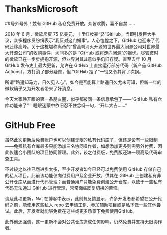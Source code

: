 # ThanksMicrosoft
##号外号外！兹有 GitHub 私仓免费开放，众皆欢腾，喜不自禁……

2018 年 6 月，微软斥资 75 亿美元，十里红妆豪“娶”GitHub，当即引发巨大争议，众多程序员纷纷表示“我反对这门婚事”。人心惶惶之下，GitHub 也迎来了代码迁移高峰。关于这桩堪称离奇的“曾高喊消灭开源的世界最大闭源公司对世界最大开源公司”的收购事件，坊间多的是 “GitHub 或将走向闭源”的担忧。尽管彼时的微软已在一步步拥抱开源，但业界对其诚意似乎仍旧存疑。直至去年 10 月 GitHub 发布史上最大更新，允许在 GitHub 上直接运行部分代码（新产品 GitHub Actions），方打消了部分疑虑，但 “GitHub 挂了”一役又令其背了次锅。

所谓“路遥知马力，日久见人心”，如今是否能算上路遥日久尤未可知，但新一年的微软确乎又为开发者带来了好消息。

今天大家睁开眼的第一条朋友圈，似乎都被同一条信息承包了——“GitHub 私有仓库功能来了”！睡眼迷蒙中依旧忍不住念叨一句，“开年大吉……”

# GitHub Free

虽然此次更新后免费账户也可以创建无限的私有代码库了，但还是设有一些限制——免费私有仓库最多只能添加三名协同操作者，如想添加更多则需另外付费，因此仅适合小团队的项目协同管理。此外，较之付费版，免费版还缺一项高级代码审查工具。

不过较之以往已然进步太多，至少开发者如今已经可以免费使用 GitHub 存储自己的私人项目。此前该功能仅向付费用户及企业开放，供其在 GitHub 上创建私有非公开仓库从而进行代码管理；而普通用户只能免费创建公开仓库，以致于一些私有代码无法通过 GitHub 进行管理，常常面临反复切换的苦恼。

谈及此项更新，Nat 在博客中表示，此前有反馈显示，许多开发者都希望在公开代码之前，能使用这些私人 repo 去申请工作、参加辅助项目或是私下做一些其他尝试。此后，开发者就能够免费在这些或更多场景下免费使用GitHub。

此外他还强调，这一更新不会对公共仓库造成任何影响，仍然免费并支持无限协作者。
